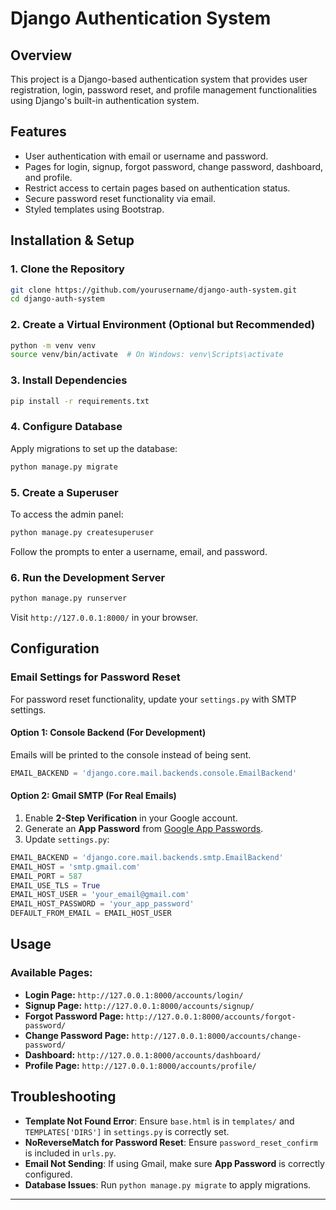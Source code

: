 # Django Authentication System

## Overview
This project is a Django-based authentication system that provides user registration, login, password reset, and profile management functionalities using Django's built-in authentication system.

## Features
- User authentication with email or username and password.
- Pages for login, signup, forgot password, change password, dashboard, and profile.
- Restrict access to certain pages based on authentication status.
- Secure password reset functionality via email.
- Styled templates using Bootstrap.

## Installation & Setup
### 1. Clone the Repository
```sh
git clone https://github.com/yourusername/django-auth-system.git
cd django-auth-system
```

### 2. Create a Virtual Environment (Optional but Recommended)
```sh
python -m venv venv
source venv/bin/activate  # On Windows: venv\Scripts\activate
```

### 3. Install Dependencies
```sh
pip install -r requirements.txt
```

### 4. Configure Database
Apply migrations to set up the database:
```sh
python manage.py migrate
```

### 5. Create a Superuser
To access the admin panel:
```sh
python manage.py createsuperuser
```
Follow the prompts to enter a username, email, and password.

### 6. Run the Development Server
```sh
python manage.py runserver
```
Visit `http://127.0.0.1:8000/` in your browser.

## Configuration
### Email Settings for Password Reset
For password reset functionality, update your `settings.py` with SMTP settings.

#### Option 1: Console Backend (For Development)
Emails will be printed to the console instead of being sent.
```python
EMAIL_BACKEND = 'django.core.mail.backends.console.EmailBackend'
```

#### Option 2: Gmail SMTP (For Real Emails)
1. Enable **2-Step Verification** in your Google account.
2. Generate an **App Password** from [Google App Passwords](https://myaccount.google.com/apppasswords).
3. Update `settings.py`:
```python
EMAIL_BACKEND = 'django.core.mail.backends.smtp.EmailBackend'
EMAIL_HOST = 'smtp.gmail.com'
EMAIL_PORT = 587
EMAIL_USE_TLS = True
EMAIL_HOST_USER = 'your_email@gmail.com'
EMAIL_HOST_PASSWORD = 'your_app_password'
DEFAULT_FROM_EMAIL = EMAIL_HOST_USER
```


## Usage
### Available Pages:
- **Login Page:** `http://127.0.0.1:8000/accounts/login/`
- **Signup Page:** `http://127.0.0.1:8000/accounts/signup/`
- **Forgot Password Page:** `http://127.0.0.1:8000/accounts/forgot-password/`
- **Change Password Page:** `http://127.0.0.1:8000/accounts/change-password/`
- **Dashboard:** `http://127.0.0.1:8000/accounts/dashboard/`
- **Profile Page:** `http://127.0.0.1:8000/accounts/profile/`

## Troubleshooting
- **Template Not Found Error**: Ensure `base.html` is in `templates/` and `TEMPLATES['DIRS']` in `settings.py` is correctly set.
- **NoReverseMatch for Password Reset**: Ensure `password_reset_confirm` is included in `urls.py`.
- **Email Not Sending**: If using Gmail, make sure **App Password** is correctly configured.
- **Database Issues**: Run `python manage.py migrate` to apply migrations.


---


